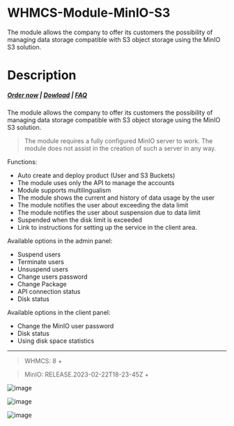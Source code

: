 # WHMCS-Module-MinIO-S3
The module allows the company to offer its customers the possibility of managing data storage compatible with S3 object storage using the MinIO S3 solution.
# Description

#####  [Order now](https://puqcloud.com/index.php?rp=/store/whmcs-module-minio-s3) | [Dowload](https://download.puqcloud.com/WHMCS/servers/PUQ_WHMCS-MinIO-S3/) | [FAQ](https://faq.puqcloud.com/)

The module allows the company to offer its customers the possibility of managing data storage compatible with S3 object storage using the MinIO S3 solution.

>The module requires a fully configured MinIO server to work. The module does not assist in the creation of such a server in any way.

Functions:

- Auto create and deploy product (User and S3 Buckets)
- The module uses only the API to manage the accounts
- Module supports multilingualism
- The module shows the current and history of data usage by the user
- The module notifies the user about exceeding the data limit
- The module notifies the user about suspension due to data limit
- Suspended when the disk limit is exceeded
- Link to instructions for setting up the service in the client area.

Available options in the admin panel:

- Suspend users
- Terminate users
- Unsuspend users
- Change users password
- Change Package
- API connection status
- Disk status

Available options in the client panel:

- Change the MinIO user password
- Disk status
- Using disk space statistics


- - - - - -

>WHMCS: 8 +

>MinIO: RELEASE.2023-02-22T18-23-45Z +

![image](https://user-images.githubusercontent.com/81689153/223066819-9ac17d3d-e12b-4d51-a9ff-f2334a0ca443.png)

![image](https://user-images.githubusercontent.com/81689153/223067065-4dd6c703-87bb-46e6-8f24-e8d7ee831762.png)

![image](https://user-images.githubusercontent.com/81689153/223067078-8ae59093-584f-438b-b5d7-0716e7e66189.png)
